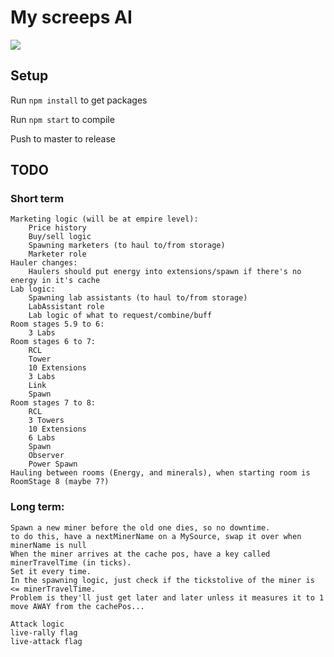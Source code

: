 # My screeps AI
![](https://screeps.com/img/logotype.svg)

## Setup
Run `npm install` to get packages

Run `npm start` to compile

Push to master to release

## TODO
### Short term
```
Marketing logic (will be at empire level):
    Price history
    Buy/sell logic
    Spawning marketers (to haul to/from storage)
    Marketer role
Hauler changes:
    Haulers should put energy into extensions/spawn if there's no energy in it's cache
Lab logic:
    Spawning lab assistants (to haul to/from storage)
    LabAssistant role
    Lab logic of what to request/combine/buff
Room stages 5.9 to 6:
    3 Labs
Room stages 6 to 7:
    RCL
    Tower
    10 Extensions
    3 Labs
    Link
    Spawn
Room stages 7 to 8:
    RCL
    3 Towers
    10 Extensions
    6 Labs
    Spawn
    Observer
    Power Spawn
Hauling between rooms (Energy, and minerals), when starting room is RoomStage 8 (maybe 7?)
```

### Long term:
```
Spawn a new miner before the old one dies, so no downtime.
to do this, have a nextMinerName on a MySource, swap it over when minerName is null
When the miner arrives at the cache pos, have a key called minerTravelTime (in ticks).
Set it every time.
In the spawning logic, just check if the tickstolive of the miner is <= minerTravelTime.
Problem is they'll just get later and later unless it measures it to 1 move AWAY from the cachePos...

Attack logic
live-rally flag
live-attack flag
```
